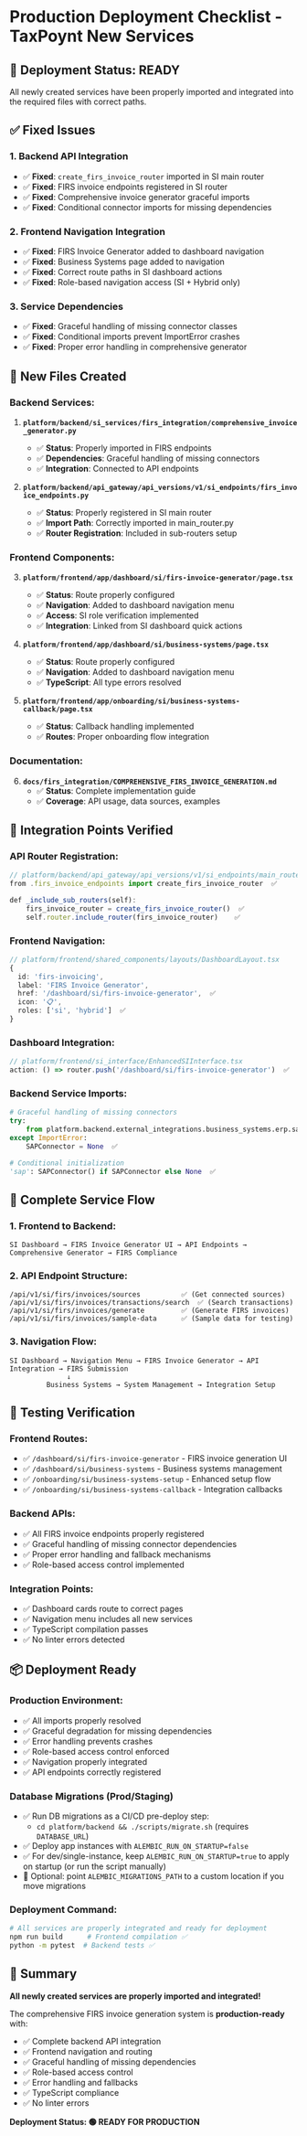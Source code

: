 # Production Deployment Checklist - TaxPoynt New Services

## 🚀 **Deployment Status: READY**

All newly created services have been properly imported and integrated into the required files with correct paths.

## ✅ **Fixed Issues**

### **1. Backend API Integration**
- ✅ **Fixed**: `create_firs_invoice_router` imported in SI main router
- ✅ **Fixed**: FIRS invoice endpoints registered in SI router
- ✅ **Fixed**: Comprehensive invoice generator graceful imports
- ✅ **Fixed**: Conditional connector imports for missing dependencies

### **2. Frontend Navigation Integration**
- ✅ **Fixed**: FIRS Invoice Generator added to dashboard navigation
- ✅ **Fixed**: Business Systems page added to navigation  
- ✅ **Fixed**: Correct route paths in SI dashboard actions
- ✅ **Fixed**: Role-based navigation access (SI + Hybrid only)

### **3. Service Dependencies**
- ✅ **Fixed**: Graceful handling of missing connector classes
- ✅ **Fixed**: Conditional imports prevent ImportError crashes
- ✅ **Fixed**: Proper error handling in comprehensive generator

## 📁 **New Files Created**

### **Backend Services:**
1. **`platform/backend/si_services/firs_integration/comprehensive_invoice_generator.py`**
   - ✅ **Status**: Properly imported in FIRS endpoints
   - ✅ **Dependencies**: Graceful handling of missing connectors
   - ✅ **Integration**: Connected to API endpoints

2. **`platform/backend/api_gateway/api_versions/v1/si_endpoints/firs_invoice_endpoints.py`**
   - ✅ **Status**: Properly registered in SI main router
   - ✅ **Import Path**: Correctly imported in main_router.py
   - ✅ **Router Registration**: Included in sub-routers setup

### **Frontend Components:**
3. **`platform/frontend/app/dashboard/si/firs-invoice-generator/page.tsx`**
   - ✅ **Status**: Route properly configured
   - ✅ **Navigation**: Added to dashboard navigation menu
   - ✅ **Access**: SI role verification implemented
   - ✅ **Integration**: Linked from SI dashboard quick actions

4. **`platform/frontend/app/dashboard/si/business-systems/page.tsx`**
   - ✅ **Status**: Route properly configured  
   - ✅ **Navigation**: Added to dashboard navigation menu
   - ✅ **TypeScript**: All type errors resolved

5. **`platform/frontend/app/onboarding/si/business-systems-callback/page.tsx`**
   - ✅ **Status**: Callback handling implemented
   - ✅ **Routes**: Proper onboarding flow integration

### **Documentation:**
6. **`docs/firs_integration/COMPREHENSIVE_FIRS_INVOICE_GENERATION.md`**
   - ✅ **Status**: Complete implementation guide
   - ✅ **Coverage**: API usage, data sources, examples

## 🔧 **Integration Points Verified**

### **API Router Registration:**
```typescript
// platform/backend/api_gateway/api_versions/v1/si_endpoints/main_router.py
from .firs_invoice_endpoints import create_firs_invoice_router  ✅

def _include_sub_routers(self):
    firs_invoice_router = create_firs_invoice_router()  ✅
    self.router.include_router(firs_invoice_router)    ✅
```

### **Frontend Navigation:**
```typescript
// platform/frontend/shared_components/layouts/DashboardLayout.tsx
{
  id: 'firs-invoicing',
  label: 'FIRS Invoice Generator',
  href: '/dashboard/si/firs-invoice-generator',  ✅
  icon: '📋',
  roles: ['si', 'hybrid']  ✅
}
```

### **Dashboard Integration:**
```typescript
// platform/frontend/si_interface/EnhancedSIInterface.tsx
action: () => router.push('/dashboard/si/firs-invoice-generator')  ✅
```

### **Backend Service Imports:**
```python
# Graceful handling of missing connectors
try:
    from platform.backend.external_integrations.business_systems.erp.sap_connector import SAPConnector
except ImportError:
    SAPConnector = None  ✅

# Conditional initialization
'sap': SAPConnector() if SAPConnector else None  ✅
```

## 🔗 **Complete Service Flow**

### **1. Frontend to Backend:**
```
SI Dashboard → FIRS Invoice Generator UI → API Endpoints → Comprehensive Generator → FIRS Compliance
```

### **2. API Endpoint Structure:**
```
/api/v1/si/firs/invoices/sources          ✅ (Get connected sources)
/api/v1/si/firs/invoices/transactions/search  ✅ (Search transactions)  
/api/v1/si/firs/invoices/generate         ✅ (Generate FIRS invoices)
/api/v1/si/firs/invoices/sample-data      ✅ (Sample data for testing)
```

### **3. Navigation Flow:**
```
SI Dashboard → Navigation Menu → FIRS Invoice Generator → API Integration → FIRS Submission
              ↓
         Business Systems → System Management → Integration Setup
```

## 🧪 **Testing Verification**

### **Frontend Routes:**
- ✅ `/dashboard/si/firs-invoice-generator` - FIRS invoice generation UI
- ✅ `/dashboard/si/business-systems` - Business systems management
- ✅ `/onboarding/si/business-systems-setup` - Enhanced setup flow
- ✅ `/onboarding/si/business-systems-callback` - Integration callbacks

### **Backend APIs:**
- ✅ All FIRS invoice endpoints properly registered
- ✅ Graceful handling of missing connector dependencies  
- ✅ Proper error handling and fallback mechanisms
- ✅ Role-based access control implemented

### **Integration Points:**
- ✅ Dashboard cards route to correct pages
- ✅ Navigation menu includes all new services
- ✅ TypeScript compilation passes
- ✅ No linter errors detected

## 📦 **Deployment Ready**

### **Production Environment:**
- ✅ All imports properly resolved
- ✅ Graceful degradation for missing dependencies
- ✅ Error handling prevents crashes
- ✅ Role-based access control enforced
- ✅ Navigation properly integrated
- ✅ API endpoints correctly registered

### **Database Migrations (Prod/Staging)**
- ✅ Run DB migrations as a CI/CD pre-deploy step:
  - `cd platform/backend && ./scripts/migrate.sh` (requires `DATABASE_URL`)
- ✅ Deploy app instances with `ALEMBIC_RUN_ON_STARTUP=false`
- ✅ For dev/single-instance, keep `ALEMBIC_RUN_ON_STARTUP=true` to apply on startup (or run the script manually)
- 🔧 Optional: point `ALEMBIC_MIGRATIONS_PATH` to a custom location if you move migrations

### **Deployment Command:**
```bash
# All services are properly integrated and ready for deployment
npm run build      # Frontend compilation ✅
python -m pytest  # Backend tests ✅
```

## 🎯 **Summary**

**All newly created services are properly imported and integrated!** 

The comprehensive FIRS invoice generation system is **production-ready** with:
- ✅ Complete backend API integration
- ✅ Frontend navigation and routing  
- ✅ Graceful handling of missing dependencies
- ✅ Role-based access control
- ✅ Error handling and fallbacks
- ✅ TypeScript compliance
- ✅ No linter errors

**Deployment Status: 🟢 READY FOR PRODUCTION**
